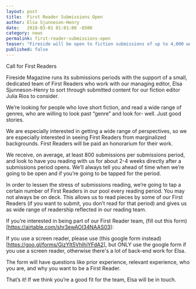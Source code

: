 ```yaml
---
layout: post
title:  First Reader Submissions Open
author: Elsa Sjunneson-Henry
date:   2018-03-01 01:01:00 -0500
category: news
permalink: first-reader-submissions-open
teaser: "Fireside will be open to fiction submissions of up to 4,000 words during the last week of April."
published: false
---
```


Call for First Readers

Fireside Magazine runs its submissions periods with the support of a small, dedicated team of First Readers who work with our managing editor, Elsa Sjunneson-Henry to sort through submitted content for our fiction editor Julia Rios to consider.

We’re looking for people who love short fiction, and read a wide range of genres, who are willing to look past “genre” and look for- well. Just good stories.

We are especially interested in getting a wide range of perspectives, so we are especially interested in seeing First Readers from marginalized backgrounds. First Readers will be paid an honorarium for their work.

We receive, on average, at least 800 submissions per submissions period, and look to have you reading with us for about 2-4 weeks directly after a submissions period opens. We’ll always tell you ahead of time when we’re going to be open and if you’re going to be tapped for the period.

In order to lessen the stress of submissions reading, we’re going to tap a certain number of First Readers in our pool every reading period. You may not always be on deck. This allows us to read pieces by some of our First Readers (if you want to submit, you don’t read for that period) and gives us as wide range of readership reflected in our reading team.

If you’re interested in being part of our First Reader team, (fill out this form)[https://airtable.com/shr3ewAOI34NAAS03]:

If you use a screen reader, please use (this google form instead) [https://goo.gl/forms/GizYIt5VhlhiYFdA2], but ONLY use the google form if you use a screen reader, otherwise there's a lot of back-end work for Elsa.

The form will have questions like prior experience, relevant experience, who you are, and why you want to be a First Reader.

That’s it! If we think you’re a good fit for the team, Elsa will be in touch.
